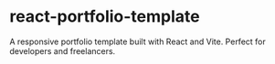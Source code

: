 # react-portfolio-template
A responsive portfolio template built with React and Vite. Perfect for developers and freelancers.
